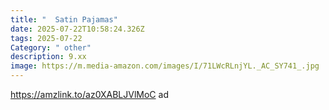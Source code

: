 ```yaml
---
title: "  Satin Pajamas"
date: 2025-07-22T10:58:24.326Z
tags: 2025-07-22
Category: " other"
description: 9.xx
image: https://m.media-amazon.com/images/I/71LWcRLnjYL._AC_SY741_.jpg
---
```

https://amzlink.to/az0XABLJVlMoC ad